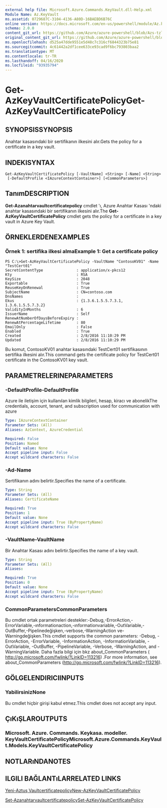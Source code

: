 ```yaml
---
external help file: Microsoft.Azure.Commands.KeyVault.dll-Help.xml
Module Name: Az.KeyVault
ms.assetid: 0729687C-3104-4136-A80D-16BAEBD6B76C
online version: https://docs.microsoft.com/en-us/powershell/module/Az.keyvault/get-AzKeyvaultcertificatepolicy
schema: 2.0.0
content_git_url: https://github.com/Azure/azure-powershell/blob/Azs-tzl/src/KeyVault/KeyVault/help/Get-AzKeyVaultCertificatePolicy.md
original_content_git_url: https://github.com/Azure/azure-powershell/blob/Azs-tzl/src/KeyVault/KeyVault/help/Get-AzKeyVaultCertificatePolicy.md
ms.openlocfilehash: d525a47dde9551e5d48c7c316cf6844323b75e81
ms.sourcegitcommit: 4c61442a2df1cee633ce93cad9f6bc793803baa2
ms.translationtype: MT
ms.contentlocale: tr-TR
ms.lasthandoff: 04/16/2020
ms.locfileid: "93935794"
---
```

# <span data-ttu-id="52da9-101">Get-AzKeyVaultCertificatePolicy</span><span class="sxs-lookup"><span data-stu-id="52da9-101">Get-AzKeyVaultCertificatePolicy</span></span>

## <span data-ttu-id="52da9-102">SYNOPSIS</span><span class="sxs-lookup"><span data-stu-id="52da9-102">SYNOPSIS</span></span>
<span data-ttu-id="52da9-103">Anahtar kasasındaki bir sertifikanın ilkesini alır.</span><span class="sxs-lookup"><span data-stu-id="52da9-103">Gets the policy for a certificate in a key vault.</span></span>

## <span data-ttu-id="52da9-104">INDEKI</span><span class="sxs-lookup"><span data-stu-id="52da9-104">SYNTAX</span></span>

```
Get-AzKeyVaultCertificatePolicy [-VaultName] <String> [-Name] <String>
 [-DefaultProfile <IAzureContextContainer>] [<CommonParameters>]
```

## <span data-ttu-id="52da9-105">Tanım</span><span class="sxs-lookup"><span data-stu-id="52da9-105">DESCRIPTION</span></span>
<span data-ttu-id="52da9-106">**Get-Azanahtarvaultcertificatepolicy** cmdlet 'ı, Azure Anahtar Kasası 'ndaki anahtar kasasındaki bir sertifikanın ilkesini alır.</span><span class="sxs-lookup"><span data-stu-id="52da9-106">The **Get-AzKeyVaultCertificatePolicy** cmdlet gets the policy for a certificate in a key vault in Azure Key Vault.</span></span>

## <span data-ttu-id="52da9-107">ÖRNEKLERDEN</span><span class="sxs-lookup"><span data-stu-id="52da9-107">EXAMPLES</span></span>

### <span data-ttu-id="52da9-108">Örnek 1: sertifika ilkesi alma</span><span class="sxs-lookup"><span data-stu-id="52da9-108">Example 1: Get a certificate policy</span></span>
```
PS C:\>Get-AzKeyVaultCertificatePolicy -VaultName "ContosoKV01" -Name "TestCert01"
SecretContentType               : application/x-pkcs12
Kty                             : RSA
KeySize                         : 2048
Exportable                      : True
ReuseKeyOnRenewal               : True
SubjectName                     : CN=contoso.com
DnsNames                        : 
Ekus                            : {1.3.6.1.5.5.7.3.1, 1.3.6.1.5.5.7.3.2}
ValidityInMonths                : 6
IssuerName                      : Self
RenewAtNumberOfDaysBeforeExpiry : 
RenewAtPercentageLifetime       : 80
EmailOnly                       : False
Enabled                         : True
Created                         : 2/8/2016 11:10:29 PM
Updated                         : 2/8/2016 11:10:29 PM
```

<span data-ttu-id="52da9-109">Bu komut, ContosoKV01 anahtar kasasındaki TestCert01 sertifikasının sertifika ilkesini alır.</span><span class="sxs-lookup"><span data-stu-id="52da9-109">This command gets the certificate policy for TestCert01 certificate in the ContosoKV01 key vault.</span></span>

## <span data-ttu-id="52da9-110">PARAMETRELERINE</span><span class="sxs-lookup"><span data-stu-id="52da9-110">PARAMETERS</span></span>

### <span data-ttu-id="52da9-111">-DefaultProfile</span><span class="sxs-lookup"><span data-stu-id="52da9-111">-DefaultProfile</span></span>
<span data-ttu-id="52da9-112">Azure ile iletişim için kullanılan kimlik bilgileri, hesap, kiracı ve abonelik</span><span class="sxs-lookup"><span data-stu-id="52da9-112">The credentials, account, tenant, and subscription used for communication with azure</span></span>

```yaml
Type: IAzureContextContainer
Parameter Sets: (All)
Aliases: AzContext, AzureCredential

Required: False
Position: Named
Default value: None
Accept pipeline input: False
Accept wildcard characters: False
```

### <span data-ttu-id="52da9-113">-Ad</span><span class="sxs-lookup"><span data-stu-id="52da9-113">-Name</span></span>
<span data-ttu-id="52da9-114">Sertifikanın adını belirtir.</span><span class="sxs-lookup"><span data-stu-id="52da9-114">Specifies the name of a certificate.</span></span>

```yaml
Type: String
Parameter Sets: (All)
Aliases: CertificateName

Required: True
Position: 1
Default value: None
Accept pipeline input: True (ByPropertyName)
Accept wildcard characters: False
```

### <span data-ttu-id="52da9-115">-VaultName</span><span class="sxs-lookup"><span data-stu-id="52da9-115">-VaultName</span></span>
<span data-ttu-id="52da9-116">Bir Anahtar Kasası adını belirtir.</span><span class="sxs-lookup"><span data-stu-id="52da9-116">Specifies the name of a key vault.</span></span>

```yaml
Type: String
Parameter Sets: (All)
Aliases: 

Required: True
Position: 0
Default value: None
Accept pipeline input: True (ByPropertyName)
Accept wildcard characters: False
```

### <span data-ttu-id="52da9-117">CommonParameters</span><span class="sxs-lookup"><span data-stu-id="52da9-117">CommonParameters</span></span>
<span data-ttu-id="52da9-118">Bu cmdlet ortak parametreleri destekler:-Debug,-ErrorAction,-ErrorVariable,-ınformationaction,-ınformationvariable,-OutVariable,-OutBuffer,-Pipelinedeğişken,-verbose,-WarningAction ve-Warningdeğişken.</span><span class="sxs-lookup"><span data-stu-id="52da9-118">This cmdlet supports the common parameters: -Debug, -ErrorAction, -ErrorVariable, -InformationAction, -InformationVariable, -OutVariable, -OutBuffer, -PipelineVariable, -Verbose, -WarningAction, and -WarningVariable.</span></span> <span data-ttu-id="52da9-119">Daha fazla bilgi için bkz about_CommonParameters ( http://go.microsoft.com/fwlink/?LinkID=113216) .</span><span class="sxs-lookup"><span data-stu-id="52da9-119">For more information, see about_CommonParameters (http://go.microsoft.com/fwlink/?LinkID=113216).</span></span>

## <span data-ttu-id="52da9-120">GÖLGELENDIRICI</span><span class="sxs-lookup"><span data-stu-id="52da9-120">INPUTS</span></span>

### <span data-ttu-id="52da9-121">Yabilirsiniz</span><span class="sxs-lookup"><span data-stu-id="52da9-121">None</span></span>
<span data-ttu-id="52da9-122">Bu cmdlet hiçbir girişi kabul etmez.</span><span class="sxs-lookup"><span data-stu-id="52da9-122">This cmdlet does not accept any input.</span></span>

## <span data-ttu-id="52da9-123">ÇıKıŞLAR</span><span class="sxs-lookup"><span data-stu-id="52da9-123">OUTPUTS</span></span>

### <span data-ttu-id="52da9-124">Microsoft. Azure. Commands. Keykasa. modeller. KeyVaultCertificatePolicy</span><span class="sxs-lookup"><span data-stu-id="52da9-124">Microsoft.Azure.Commands.KeyVault.Models.KeyVaultCertificatePolicy</span></span>

## <span data-ttu-id="52da9-125">NOTLARıNDA</span><span class="sxs-lookup"><span data-stu-id="52da9-125">NOTES</span></span>

## <span data-ttu-id="52da9-126">ILGILI BAĞLANTıLAR</span><span class="sxs-lookup"><span data-stu-id="52da9-126">RELATED LINKS</span></span>

[<span data-ttu-id="52da9-127">Yeni-Aztuş Vaultcertificatepolicy</span><span class="sxs-lookup"><span data-stu-id="52da9-127">New-AzKeyVaultCertificatePolicy</span></span>](./New-AzKeyVaultCertificatePolicy.md)

[<span data-ttu-id="52da9-128">Set-Azanahtarvaultcertificatepolicy</span><span class="sxs-lookup"><span data-stu-id="52da9-128">Set-AzKeyVaultCertificatePolicy</span></span>](./Set-AzKeyVaultCertificatePolicy.md)

